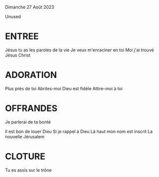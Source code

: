 Dimanche 27 Août 2023  
  
Unused
  
# ENTREE
Jésus tu as les paroles de la vie
Je veux m'enraciner en toi
Moi j'ai trouvé Jésus Christ
  
# ADORATION
Plus près de toi
Abrites-moi
Dieu est fidèle
Attire-moi à toi
  
# OFFRANDES
Je parlerai de ta bonté

Il est bon de louer Dieu
Si je rappel à Dieu
Là haut mon nom est inscrit
La nouvelle Jérusalem
  
# CLOTURE
Tu es assis sur le trône
